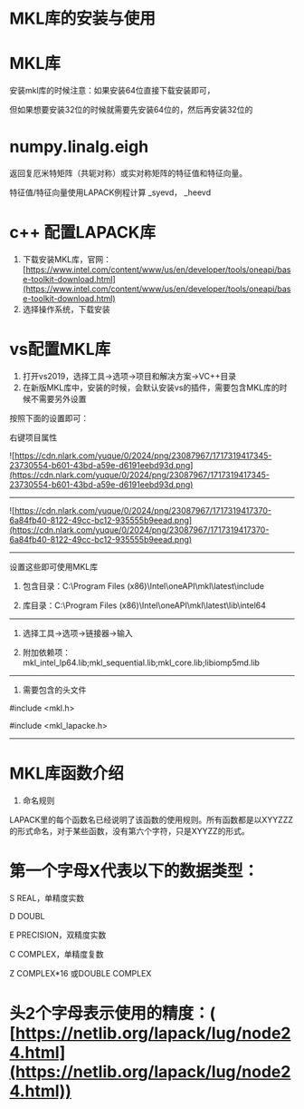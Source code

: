 # MKL库的安装与使用

# MKL库

安装mkl库的时候注意：如果安装64位直接下载安装即可，

但如果想要安装32位的时候就需要先安装64位的，然后再安装32位的

# numpy.linalg.eigh

返回复厄米特矩阵（共轭对称）或实对称矩阵的特征值和特征向量。

特征值/特征向量使用LAPACK例程计算 _syevd， _heevd

# c++ 配置LAPACK库

1. 下载安装MKL库，官网： [https://www.intel.com/content/www/us/en/developer/tools/oneapi/base-toolkit-download.html](https://www.intel.com/content/www/us/en/developer/tools/oneapi/base-toolkit-download.html)
2. 选择操作系统，下载安装

# vs配置MKL库

1. 打开vs2019，选择工具->选项->项目和解决方案->VC++目录
2. 在新版MKL库中，安装的时候，会默认安装vs的插件，需要包含MKL库的时候不需要另外设置

按照下面的设置即可：

右键项目属性

![https://cdn.nlark.com/yuque/0/2024/png/23087967/1717319417345-23730554-b601-43bd-a59e-d6191eebd93d.png](https://cdn.nlark.com/yuque/0/2024/png/23087967/1717319417345-23730554-b601-43bd-a59e-d6191eebd93d.png)

---

![https://cdn.nlark.com/yuque/0/2024/png/23087967/1717319417370-6a84fb40-8122-49cc-bc12-935555b9eead.png](https://cdn.nlark.com/yuque/0/2024/png/23087967/1717319417370-6a84fb40-8122-49cc-bc12-935555b9eead.png)

---

设置这些即可使用MKL库

1. 包含目录：C:\Program Files (x86)\Intel\oneAPI\mkl\latest\include

2. 库目录：C:\Program Files (x86)\Intel\oneAPI\mkl\latest\lib\intel64

---

1. 选择工具->选项->链接器->输入

1. 附加依赖项：mkl_intel_lp64.lib;mkl_sequential.lib;mkl_core.lib;libiomp5md.lib

---

1. 需要包含的头文件

#include <mkl.h>

#include <mkl_lapacke.h>

---

# MKL库函数介绍

1. 命名规则

LAPACK里的每个函数名已经说明了该函数的使用规则。所有函数都是以XYYZZZ的形式命名，对于某些函数，没有第六个字符，只是XYYZZ的形式。

# 第一个字母X代表以下的数据类型：

S REAL，单精度实数

D DOUBL

E PRECISION，双精度实数

C COMPLEX，单精度复数

Z COMPLEX*16 或DOUBLE COMPLEX

# 头2个字母表示使用的精度：( [https://netlib.org/lapack/lug/node24.html](https://netlib.org/lapack/lug/node24.html))